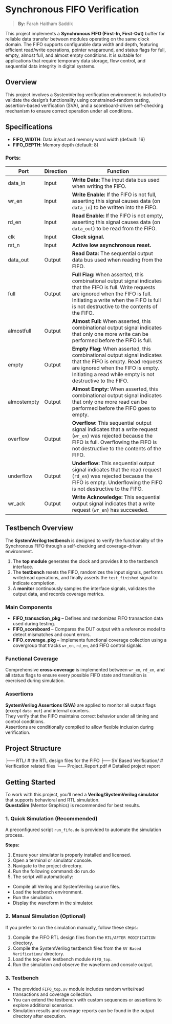 # Synchronous FIFO Verification

> **By:** Farah Haitham Saddik

This project implements a **Synchronous FIFO (First-In, First-Out)** buffer for reliable data transfer between modules operating on the same clock domain.
The FIFO supports configurable data width and depth, featuring efficient read/write operations, pointer wraparound, and status flags for full, empty, almost full, and almost empty conditions.
It is suitable for applications that require temporary data storage, flow control, and sequential data integrity in digital systems.

## Overview

This project involves a SystemVerilog verification environment is included to validate the design’s functionality using constrained-random testing, assertion-based verification (SVA), and a scoreboard-driven self-checking mechanism to ensure correct operation under all conditions.

## Specifications 
- **FIFO_WIDTH**: Data in/out and memory word width (default: 16)
- **FIFO_DEPTH**: Memory depth (default: 8)

### Ports:

| Port        | Direction | Function |
|--------------|------------|-----------|
| data_in     | Input      | **Write Data:** The input data bus used when writing the FIFO. |
| wr_en       | Input      | **Write Enable:** If the FIFO is not full, asserting this signal causes data (on `data_in`) to be written into the FIFO. |
| rd_en       | Input      | **Read Enable:** If the FIFO is not empty, asserting this signal causes data (on `data_out`) to be read from the FIFO. |
| clk         | Input      | **Clock signal.** |
| rst_n       | Input      | **Active low asynchronous reset.** |
| data_out    | Output     | **Read Data:** The sequential output data bus used when reading from the FIFO. |
| full        | Output     | **Full Flag:** When asserted, this combinational output signal indicates that the FIFO is full. Write requests are ignored when the FIFO is full. Initiating a write when the FIFO is full is not destructive to the contents of the FIFO. |
| almostfull  | Output     | **Almost Full:** When asserted, this combinational output signal indicates that only one more write can be performed before the FIFO is full. |
| empty       | Output     | **Empty Flag:** When asserted, this combinational output signal indicates that the FIFO is empty. Read requests are ignored when the FIFO is empty. Initiating a read while empty is not destructive to the FIFO. |
| almostempty | Output     | **Almost Empty:** When asserted, this combinational output signal indicates that only one more read can be performed before the FIFO goes to empty. |
| overflow    | Output     | **Overflow:** This sequential output signal indicates that a write request (`wr_en`) was rejected because the FIFO is full. Overflowing the FIFO is not destructive to the contents of the FIFO. |
| underflow   | Output     | **Underflow:** This sequential output signal indicates that the read request (`rd_en`) was rejected because the FIFO is empty. Underflowing the FIFO is not destructive to the FIFO. |
| wr_ack      | Output     | **Write Acknowledge:** This sequential output signal indicates that a write request (`wr_en`) has succeeded. |


## Testbench Overview

The **SystemVerilog testbench** is designed to verify the functionality of the Synchronous FIFO through a self-checking and coverage-driven environment.

1. The **top module** generates the clock and provides it to the testbench interface.  
2. The **testbench** resets the FIFO, randomizes the input signals, performs write/read operations, and finally asserts the `test_finished` signal to indicate completion.  
3. A **monitor** continuously samples the interface signals, validates the output data, and records coverage metrics.

### Main Components

- **FIFO_transaction_pkg** – Defines and randomizes FIFO transaction data used during testing.  
- **FIFO_scoreboard** – Compares the DUT output with a reference model to detect mismatches and count errors.  
- **FIFO_coverage_pkg** – Implements functional coverage collection using a covergroup that tracks `wr_en`, `rd_en`, and FIFO control signals.

### Functional Coverage

Comprehensive **cross-coverage** is implemented between `wr_en`, `rd_en`, and all status flags to ensure every possible FIFO state and transition is exercised during simulation.

### Assertions

**SystemVerilog Assertions (SVA)** are applied to monitor all output flags (except `data_out`) and internal counters.  
They verify that the FIFO maintains correct behavior under all timing and control conditions.  
Assertions are conditionally compiled to allow flexible inclusion during verification.

## Project Structure

├── RTL/                               # the RTL design files for the FIFO
├── SV Based Verification/             # Verification related files
└── Project_Report.pdf                 # Detailed project report

## Getting Started

To work with this project, you’ll need a **Verilog/SystemVerilog simulator** that supports behavioral and RTL simulation.  
**QuestaSim** (Mentor Graphics) is recommended for best results.

### 1. Quick Simulation (Recommended)

A preconfigured script `run_fifo.do` is provided to automate the simulation process.

**Steps:**
1. Ensure your simulator is properly installed and licensed.  
2. Open a terminal or simulator console.  
3. Navigate to the project directory.  
4. Run the following command: do run.do
5. The script will automatically:
- Compile all Verilog and SystemVerilog source files.  
- Load the testbench environment.  
- Run the simulation.  
- Display the waveform in the simulator.  

### 2. Manual Simulation (Optional)

If you prefer to run the simulation manually, follow these steps:

1. Compile the FIFO RTL design files from the `RTL/AFTER MODIFICATION` directory.  
2. Compile the SystemVerilog testbench files from the `SV Based Verification/` directory.  
3. Load the top-level testbench module `FIFO_top`.  
4. Run the simulation and observe the waveform and console output.  

### 3. Testbench

- The provided `FIFO_top.sv` module includes random write/read transactions and coverage collection.  
- You can extend the testbench with custom sequences or assertions to explore additional scenarios.  
- Simulation results and coverage reports can be found in the output directory after execution.  

